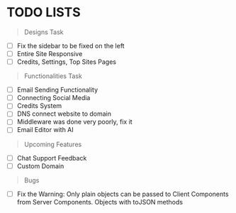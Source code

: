 # TODO LISTS

> Designs Task

- [ ] Fix the sidebar to be fixed on the left
- [ ] Entire Site Responsive
- [ ] Credits, Settings, Top Sites Pages

> Functionalities Task

- [ ] Email Sending Functionality
- [ ] Connecting Social Media
- [ ] Credits System
- [ ] DNS connect website to domain
- [ ] Middleware was done very poorly, fix it
- [ ] Email Editor with AI

> Upcoming Features

- [ ] Chat Support Feedback
- [ ] Custom Domain

> Bugs

- [ ] Fix the Warning: Only plain objects can be passed to Client Components from Server Components. Objects with toJSON methods
